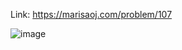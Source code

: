 Link: https://marisaoj.com/problem/107

![image](https://github.com/user-attachments/assets/6b11732f-e802-4fb0-8b73-3e2f62e43b95)
